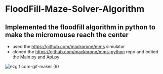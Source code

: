 # FloodFill-Maze-Solver-Algorithm
## Implemented the floodfill algorithm in python to make the micromouse reach the center

* used the https://github.com/mackorone/mms simulator 
* cloned the https://github.com/mackorone/mms-python repo and edited the Main.py and Api.py 

![ezgif com-gif-maker (9)](https://user-images.githubusercontent.com/77486691/183258772-a483dc1a-9ac4-4c7b-878c-24a00ab3eb56.gif)
